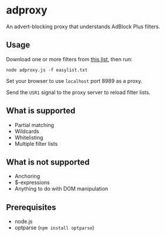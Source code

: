 adproxy
=======

An advert-blocking proxy that understands AdBlock Plus filters.

Usage
-----

Download one or more filters from [this list][1], then run:

    node adproxy.js -f easylist.txt

Set your browser to use `localhost` port 8989 as a proxy.

[1]: http://adblockplus.org/en/subscriptions

Send the `USR1` signal to the proxy server to reload filter lists.

What is supported
-----------------

* Partial matching
* Wildcards
* Whitelisting
* Multiple filter lists

What is not supported
---------------------

* Anchoring
* $-expressions
* Anything to do with DOM manipulation

Prerequisites
-------------

* node.js
* optparse (`npm install optparse`)
